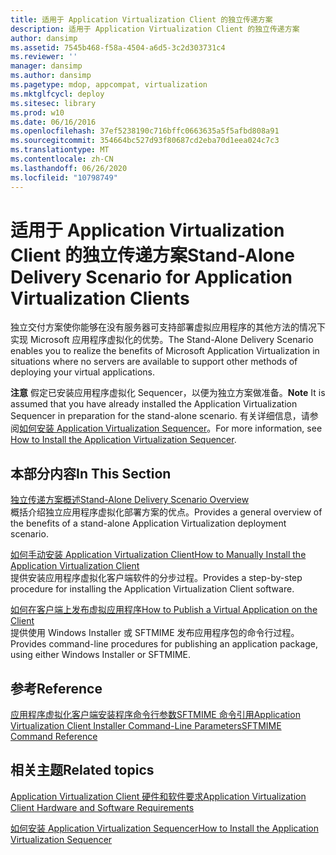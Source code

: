 ```yaml
---
title: 适用于 Application Virtualization Client 的独立传递方案
description: 适用于 Application Virtualization Client 的独立传递方案
author: dansimp
ms.assetid: 7545b468-f58a-4504-a6d5-3c2d303731c4
ms.reviewer: ''
manager: dansimp
ms.author: dansimp
ms.pagetype: mdop, appcompat, virtualization
ms.mktglfcycl: deploy
ms.sitesec: library
ms.prod: w10
ms.date: 06/16/2016
ms.openlocfilehash: 37ef5238190c716bffc0663635a5f5afbd808a91
ms.sourcegitcommit: 354664bc527d93f80687cd2eba70d1eea024c7c3
ms.translationtype: MT
ms.contentlocale: zh-CN
ms.lasthandoff: 06/26/2020
ms.locfileid: "10798749"
---
```

# <span data-ttu-id="4658c-103">适用于 Application Virtualization Client 的独立传递方案</span><span class="sxs-lookup"><span data-stu-id="4658c-103">Stand-Alone Delivery Scenario for Application Virtualization Clients</span></span>


<span data-ttu-id="4658c-104">独立交付方案使你能够在没有服务器可支持部署虚拟应用程序的其他方法的情况下实现 Microsoft 应用程序虚拟化的优势。</span><span class="sxs-lookup"><span data-stu-id="4658c-104">The Stand-Alone Delivery Scenario enables you to realize the benefits of Microsoft Application Virtualization in situations where no servers are available to support other methods of deploying your virtual applications.</span></span>

<span data-ttu-id="4658c-105">**注意** 假定已安装应用程序虚拟化 Sequencer，以便为独立方案做准备。</span><span class="sxs-lookup"><span data-stu-id="4658c-105">**Note** It is assumed that you have already installed the Application Virtualization Sequencer in preparation for the stand-alone scenario.</span></span> <span data-ttu-id="4658c-106">有关详细信息，请参阅[如何安装 Application Virtualization Sequencer](how-to-install-the-application-virtualization-sequencer.md)。</span><span class="sxs-lookup"><span data-stu-id="4658c-106">For more information, see [How to Install the Application Virtualization Sequencer](how-to-install-the-application-virtualization-sequencer.md).</span></span>

 

## <span data-ttu-id="4658c-107">本部分内容</span><span class="sxs-lookup"><span data-stu-id="4658c-107">In This Section</span></span>


<a href="" id="stand-alone-delivery-scenario-overview"></a>[<span data-ttu-id="4658c-108">独立传递方案概述</span><span class="sxs-lookup"><span data-stu-id="4658c-108">Stand-Alone Delivery Scenario Overview</span></span>](stand-alone-delivery-scenario-overview.md)  
<span data-ttu-id="4658c-109">概括介绍独立应用程序虚拟化部署方案的优点。</span><span class="sxs-lookup"><span data-stu-id="4658c-109">Provides a general overview of the benefits of a stand-alone Application Virtualization deployment scenario.</span></span>

<a href="" id="how-to-manually-install-the-application-virtualization-client"></a>[<span data-ttu-id="4658c-110">如何手动安装 Application Virtualization Client</span><span class="sxs-lookup"><span data-stu-id="4658c-110">How to Manually Install the Application Virtualization Client</span></span>](how-to-manually-install-the-application-virtualization-client.md)  
<span data-ttu-id="4658c-111">提供安装应用程序虚拟化客户端软件的分步过程。</span><span class="sxs-lookup"><span data-stu-id="4658c-111">Provides a step-by-step procedure for installing the Application Virtualization Client software.</span></span>

<a href="" id="how-to-publish-a-virtual-application-on-the-client"></a>[<span data-ttu-id="4658c-112">如何在客户端上发布虚拟应用程序</span><span class="sxs-lookup"><span data-stu-id="4658c-112">How to Publish a Virtual Application on the Client</span></span>](how-to-publish-a-virtual-application-on-the-client.md)  
<span data-ttu-id="4658c-113">提供使用 Windows Installer 或 SFTMIME 发布应用程序包的命令行过程。</span><span class="sxs-lookup"><span data-stu-id="4658c-113">Provides command-line procedures for publishing an application package, using either Windows Installer or SFTMIME.</span></span>

## <span data-ttu-id="4658c-114">参考</span><span class="sxs-lookup"><span data-stu-id="4658c-114">Reference</span></span>


<span data-ttu-id="4658c-115">[应用程序虚拟化客户端安装程序命令行参数](application-virtualization-client-installer-command-line-parameters.md)[SFTMIME 命令引用](sftmime--command-reference.md)</span><span class="sxs-lookup"><span data-stu-id="4658c-115">[Application Virtualization Client Installer Command-Line Parameters](application-virtualization-client-installer-command-line-parameters.md)[SFTMIME Command Reference](sftmime--command-reference.md)</span></span>

## <span data-ttu-id="4658c-116">相关主题</span><span class="sxs-lookup"><span data-stu-id="4658c-116">Related topics</span></span>


[<span data-ttu-id="4658c-117">Application Virtualization Client 硬件和软件要求</span><span class="sxs-lookup"><span data-stu-id="4658c-117">Application Virtualization Client Hardware and Software Requirements</span></span>](application-virtualization-client-hardware-and-software-requirements.md)

[<span data-ttu-id="4658c-118">如何安装 Application Virtualization Sequencer</span><span class="sxs-lookup"><span data-stu-id="4658c-118">How to Install the Application Virtualization Sequencer</span></span>](how-to-install-the-application-virtualization-sequencer.md)

 

 





